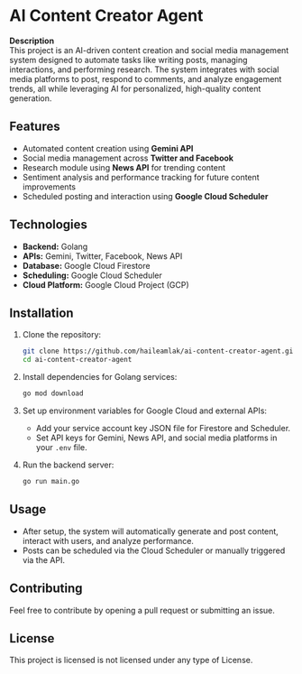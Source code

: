 # AI Content Creator Agent

**Description**  
This project is an AI-driven content creation and social media management system designed to automate tasks like writing posts, managing interactions, and performing research. The system integrates with social media platforms to post, respond to comments, and analyze engagement trends, all while leveraging AI for personalized, high-quality content generation.

## Features
- Automated content creation using **Gemini API**
- Social media management across **Twitter and Facebook**
- Research module using **News API** for trending content
- Sentiment analysis and performance tracking for future content improvements
- Scheduled posting and interaction using **Google Cloud Scheduler**

## Technologies
- **Backend:** Golang
- **APIs:** Gemini, Twitter, Facebook, News API
- **Database:** Google Cloud Firestore
- **Scheduling:** Google Cloud Scheduler
- **Cloud Platform:** Google Cloud Project (GCP)

## Installation

1. Clone the repository:
   ```bash
   git clone https://github.com/haileamlak/ai-content-creator-agent.git
   cd ai-content-creator-agent
   ```

2. Install dependencies for Golang services:
   ```bash
   go mod download
   ```

3. Set up environment variables for Google Cloud and external APIs:
   - Add your service account key JSON file for Firestore and Scheduler.
   - Set API keys for Gemini, News API, and social media platforms in your `.env` file.

4. Run the backend server:
   ```bash
   go run main.go
   ```

## Usage

- After setup, the system will automatically generate and post content, interact with users, and analyze performance.
- Posts can be scheduled via the Cloud Scheduler or manually triggered via the API.

## Contributing
Feel free to contribute by opening a pull request or submitting an issue.

## License
This project is licensed is not licensed under any type of License.
